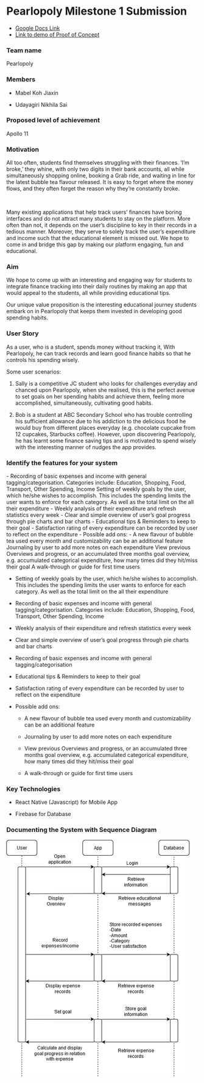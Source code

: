 <h1>Pearlopoly Milestone 1 Submission</h1>

- [Google Docs Link](https://docs.google.com/document/d/1RF33jvM1W7EyzeQXQ9VAWzMl5IHEuhBGm4Lj3POhVdY/edit?usp=sharing)
- [Link to demo of Proof of Concept](https://drive.google.com/file/d/1M5meCd1f9HY-bMSjypXGVnHPZwolw7aY/view?usp=sharing)


<h3>Team name</h3>

Pearlopoly

<h3>Members</h3>

- Mabel Koh Jiaxin 

- Udayagiri Nikhila Sai 

<h3>Proposed level of achievement</h3>

Apollo 11

<h3>Motivation</h3>


All too often, students find themselves struggling with their finances. ‘I’m broke,’ they whine, with only two digits in their bank accounts, all while simultaneously shopping online, booking a Grab ride, and waiting in line for the latest bubble tea flavour released. It is easy to forget where the money flows, and they often forget the reason why they’re constantly broke.

<br />

Many existing applications that help track users’ finances have boring interfaces and do not attract many students to stay on the platform. More often than not, it depends on the user’s discipline to key in their records in a tedious manner. Moreover, they serve to solely track the user’s expenditure and income such that the educational element is missed out. We hope to come in and bridge this gap by making our platform engaging, fun and educational.

<h3>Aim</h3>
We hope to come up with an interesting and engaging way for students to integrate finance tracking into their daily routines by making an app that would appeal to the students, all while providing educational tips.

<br />

Our unique value proposition is the interesting educational journey students embark on in Pearlopoly that keeps them invested in developing good spending habits.

<h3>User Story</h3>
As a user, who is a student, spends money without tracking it, With Pearlopoly, he can track records and learn good finance habits so that he controls his spending wisely.

<br />

Some user scenarios:

1. Sally is a competitive JC student who looks for challenges everyday and chanced upon Pearlopoly, when she realised, this is the perfect avenue to set goals on her spending habits and achieve them, feeling more accomplished, simultaneously, cultivating good habits.

2. Bob is a student at ABC Secondary School who has trouble controlling his sufficient allowance due to his addiction to the delicious food he would buy from different places everyday (e.g. chocolate cupcake from 12 cupcakes, Starbucks coffee). However, upon discovering Pearlopoly, he has learnt some finance saving tips and is motivated to spend wisely with the interesting manner of nudges the app provides.

<h3>Identify the features for your system</h3>
- Recording of basic expenses and income with general tagging/categorisation. Categories include:  Education, Shopping, Food, Transport, Other Spending, Income
Setting of weekly goals by the user, which he/she wishes to accomplish. This includes the spending limits the user wants to enforce for each category. As well as the total limit on the all their expenditure
- Weekly analysis of their expenditure and refresh statistics every week
- Clear and simple overview of user’s goal progress through pie charts and bar charts
- Educational tips & Reminders to keep to their goal
- Satisfaction rating of every expenditure can be recorded by user to reflect on the expenditure 
- Possible add ons: 
  - A new flavour of bubble tea used every month and customizability can be an additional feature
Journaling by user to add more notes on each expenditure
View previous Overviews and progress, or an accumulated three months goal overview, e.g. accumulated categorical expenditure, how many times did they hit/miss their goal
A walk-through or guide for first time users


- Setting of weekly goals by the user, which he/she wishes to accomplish. This includes the spending limits the user wants to enforce for each category. As well as the total limit on the all their expenditure

- Recording of basic expenses and income with general tagging/categorisation. Categories include:  Education, Shopping, Food, Transport, Other Spending, Income

- Weekly analysis of their expenditure and refresh statistics every week

- Clear and simple overview of user’s goal progress through pie charts and bar charts

- Recording of basic expenses and income with general tagging/categorisation

- Educational tips & Reminders to keep to their goal

- Satisfaction rating of every expenditure can be recorded by user to reflect on the expenditure

- Possible add ons:

  - A new flavour of bubble tea used every month and customizability can be an additional feature

  - Journaling by user to add more notes on each expenditure
  
  - View previous Overviews and progress, or an accumulated three months goal overview, e.g. accumulated categorical expenditure, how many times did they hit/miss their goal
  
  - A walk-through or guide for first time users

<h3>Key Technologies</h3>

- React Native (Javascript) for Mobile App

- Firebase for Database


<h3>Documenting the System with Sequence Diagram</h3>

![Sequence Diagram](https://github.com/Nikhilalalalala/Pearlopoly/blob/master/MilestoneSubmissionImages/Sequence%20diagram.png)

